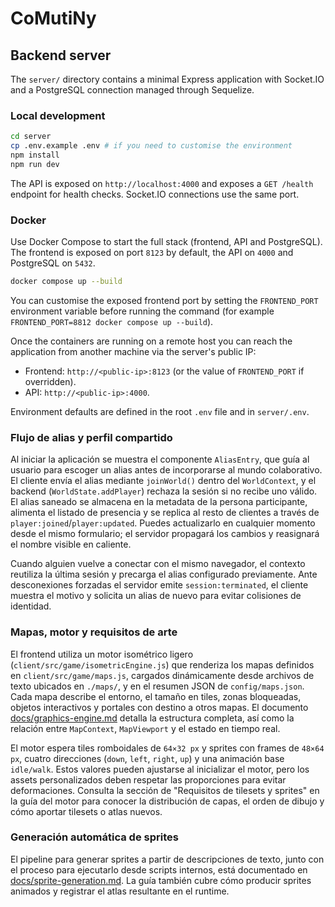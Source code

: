 # CoMutiNy

## Backend server

The `server/` directory contains a minimal Express application with Socket.IO and a PostgreSQL connection managed through Sequelize.

### Local development

```bash
cd server
cp .env.example .env # if you need to customise the environment
npm install
npm run dev
```

The API is exposed on `http://localhost:4000` and exposes a `GET /health` endpoint for health checks. Socket.IO connections use the same port.

### Docker

Use Docker Compose to start the full stack (frontend, API and PostgreSQL). The frontend is exposed on port `8123` by default, the API on `4000` and PostgreSQL on `5432`.

```bash
docker compose up --build
```

You can customise the exposed frontend port by setting the `FRONTEND_PORT` environment variable before running the command (for example `FRONTEND_PORT=8812 docker compose up --build`).

Once the containers are running on a remote host you can reach the application from another machine via the server's public IP:

* Frontend: `http://<public-ip>:8123` (or the value of `FRONTEND_PORT` if overridden).
* API: `http://<public-ip>:4000`.

Environment defaults are defined in the root `.env` file and in `server/.env`.

### Flujo de alias y perfil compartido

Al iniciar la aplicación se muestra el componente `AliasEntry`, que guía al usuario para escoger un alias antes de incorporarse al mundo colaborativo. El cliente envía el alias mediante `joinWorld()` dentro del `WorldContext`, y el backend (`WorldState.addPlayer`) rechaza la sesión si no recibe uno válido. El alias saneado se almacena en la metadata de la persona participante, alimenta el listado de presencia y se replica al resto de clientes a través de `player:joined`/`player:updated`. Puedes actualizarlo en cualquier momento desde el mismo formulario; el servidor propagará los cambios y reasignará el nombre visible en caliente.

Cuando alguien vuelve a conectar con el mismo navegador, el contexto reutiliza la última sesión y precarga el alias configurado previamente. Ante desconexiones forzadas el servidor emite `session:terminated`, el cliente muestra el motivo y solicita un alias de nuevo para evitar colisiones de identidad.

### Mapas, motor y requisitos de arte

El frontend utiliza un motor isométrico ligero (`client/src/game/isometricEngine.js`) que renderiza los mapas definidos en `client/src/game/maps.js`, cargados dinámicamente desde archivos de texto ubicados en `./maps/`, y en el resumen JSON de `config/maps.json`. Cada mapa describe el entorno, el tamaño en tiles, zonas bloqueadas, objetos interactivos y portales con destino a otros mapas. El documento [docs/graphics-engine.md](docs/graphics-engine.md) detalla la estructura completa, así como la relación entre `MapContext`, `MapViewport` y el estado en tiempo real.

El motor espera tiles romboidales de `64×32 px` y sprites con frames de `48×64 px`, cuatro direcciones (`down`, `left`, `right`, `up`) y una animación base `idle/walk`. Estos valores pueden ajustarse al inicializar el motor, pero los assets personalizados deben respetar las proporciones para evitar deformaciones. Consulta la sección de "Requisitos de tilesets y sprites" en la guía del motor para conocer la distribución de capas, el orden de dibujo y cómo aportar tilesets o atlas nuevos.

### Generación automática de sprites

El pipeline para generar sprites a partir de descripciones de texto, junto con el proceso para ejecutarlo desde scripts internos, está documentado en [docs/sprite-generation.md](docs/sprite-generation.md). La guía también cubre cómo producir sprites animados y registrar el atlas resultante en el runtime.
